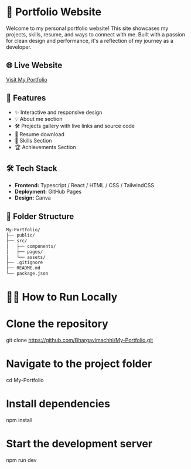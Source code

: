 # 💼 Portfolio Website

Welcome to my personal portfolio website! This site showcases my projects, skills, resume, and ways to connect with me. Built with a passion for clean design and performance, it's a reflection of my journey as a developer.

## 🌐 Live Website

<a href="https://bhargavi-machhi-portfolio.vercel.app/" > Visit My Portfolio </a>

## 🚀 Features

- ✨ Interactive and responsive design
- 💡 About me section
- 🛠️ Projects gallery with live links and source code
- 📄 Resume download
- 🦋 Skills Section
- 🏆 Achievements Section

## 🛠️ Tech Stack

- **Frontend:** Typescript / React / HTML / CSS / TailwindCSS
- **Deployment:** GitHub Pages
- **Design:** Canva 

## 📁 Folder Structure

```bash
My-Portfolio/
├── public/
├── src/
│   ├── components/
│   ├── pages/
│   └── assets/
├── .gitignore
├── README.md
└── package.json
```

# 👩‍💻 How to Run Locally

# Clone the repository
git clone https://github.com/Bhargavimachhi/My-Portfolio.git

# Navigate to the project folder
cd My-Portfolio

# Install dependencies
npm install

# Start the development server
npm run dev

